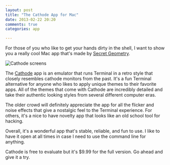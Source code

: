 ```yaml
---
layout: post
title: "The Cathode App for Mac"
date: 2013-02-22 20:20
comments: true
categories: app  

---
```


For those of you who like to get your hands dirty in the shell, I want to show you a really cool Mac app that's made by [Secret Geometry](http://www.secretgeometry.com/).

![Cathode screens](http://www.secretgeometry.com/media/screenshot13.jpg)

The [Cathode](http://www.secretgeometry.com/apps/cathode/) app is an emulator that runs Terminal in a retro style that closely resembles cathode monitors from the past. It's a fun Terminal alternative for anyone who likes to apply unique themes to their favorite apps. All of the themes that come with Cathode are incredibly detailed and take their authentic looking styles from several different computer eras.

The older crowd will definitely appreciate the app for all the flicker and noise effects that give a nostalgic feel to the Terminal experience. For others, it's a nice to have novelty app that looks like an old school tool for hacking. 

Overall, it's a wonderful app that's stable, reliable, and fun to use. I like to have it open at all times in case I need to use the command line for anything.

Cathode is free to evaluate but it's $9.99 for the full version. Go ahead and give it a try. 